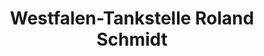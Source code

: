 ---
title: "Westfalen-Tankstelle Roland Schmidt"
url: /muenster/westfalen-tankstelle-roland-schmidt/
shop: Lebensmittel
---